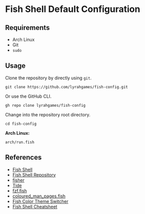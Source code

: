 # Fish Shell Default Configuration

## Requirements
- Arch Linux
- Git
- `sudo`

## Usage
Clone the repository by directly using `git`.

    git clone https://github.com/lyrahgames/fish-config.git

Or use the GitHub CLI.

    gh repo clone lyrahgames/fish-config

Change into the repository root directory.

    cd fish-config

**Arch Linux:**

    arch/run.fish

## References
- [Fish Shell](https://fishshell.com/)
- [Fish Shell Repository](https://github.com/fish-shell/fish-shell)
- [fisher](https://github.com/jorgebucaran/fisher)
- [Tide](https://github.com/IlanCosman/tide)
- [fzf.fish](https://github.com/PatrickF1/fzf.fish)
- [coloured_man_pages.fish](https://github.com/PatrickF1/colored_man_pages.fish)
- [Fish Color Theme Switcher](https://github.com/h-matsuo/fish-color-scheme-switcher)
- [Fish Shell Cheatsheet](https://devhints.io/fish-shell)
